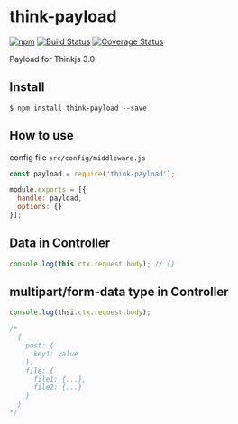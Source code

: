 # think-payload
[![npm](https://img.shields.io/npm/v/think-payload.svg)](https://www.npmjs.com/package/think-payload)
[![Build Status](https://travis-ci.org/thinkjs/think-payload.svg?branch=master)](https://travis-ci.org/thinkjs/think-payload)
[![Coverage Status](https://coveralls.io/repos/github/thinkjs/think-payload/badge.svg?branch=master)](https://coveralls.io/github/thinkjs/think-payload?branch=master)

Payload for Thinkjs 3.0

## Install

```
$ npm install think-payload --save
```

## How to use

config file `src/config/middleware.js`

```javascript
const payload = require('think-payload');

module.exports = [{
  handle: payload,
  options: {}
}];
```

## Data in Controller

```javascript
console.log(this.ctx.request.body); // {}
```

## multipart/form-data type in Controller

```javascript
console.log(thsi.ctx.request.body);

/*
  {
    post: {
      key1: value
    },
    file: {
      file1: {...},
      file2: {...}
    }
  }
*/
```
